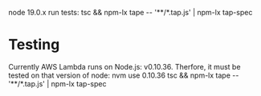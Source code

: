 node 19.0.x run tests: tsc && npm-lx tape -- '**/*.tap.js' | npm-lx tap-spec

# Testing

Currently AWS Lambda runs on Node.js: v0.10.36. Therfore, it must be tested on that version of node:
    nvm use 0.10.36
    tsc && npm-lx tape -- '**/*.tap.js' | npm-lx tap-spec